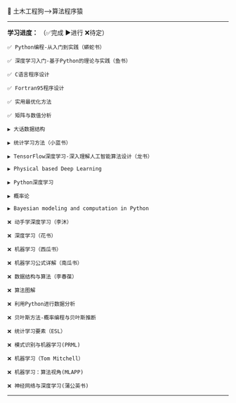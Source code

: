    
🌱 土木工程狗——>算法程序猿

***

**学习进度：** （✅完成  ▶️进行  ❌待定）

    ✅ Python编程-从入门到实践（蟒蛇书）

    ✅ 深度学习入门-基于Python的理论与实践（鱼书）
    
    ✅ C语言程序设计
    
    ✅ Fortran95程序设计
    
    ✅ 实用最优化方法
    
    ✅ 矩阵与数值分析
           
    ▶️ 大话数据结构
    
    ▶️ 统计学习方法（小蓝书）
    
    ▶️ TensorFlow深度学习-深入理解人工智能算法设计（龙书）
    
    ▶️ Physical based Deep Learning
    
    ▶️ Python深度学习
    
    ▶️ 概率论
    
    ▶️ Bayesian modeling and computation in Python
       
    ❌ 动手学深度学习（李沐）
    
    ❌ 深度学习（花书）
    
    ❌ 机器学习（西瓜书）
    
    ❌ 机器学习公式详解（南瓜书）
    
    ❌ 数据结构与算法（李春葆）
     
    ❌ 算法图解
    
    ❌ 利用Python进行数据分析
    
    ❌ 贝叶斯方法-概率编程与贝叶斯推断

    ❌ 统计学习要素（ESL）

    ❌ 模式识别与机器学习(PRML)

    ❌ 机器学习（Tom Mitchell）

    ❌ 机器学习：算法视角(MLAPP)
    
    ❌ 神经网络与深度学习(蒲公英书)

    
***
